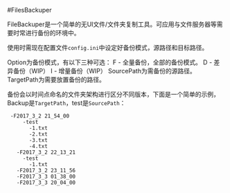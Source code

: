 #FilesBackuper

FileBackuper是一个简单的无UI文件/文件夹复制工具。可应用与文件服务器等需要时常进行备份的环境中。

使用时需现在配置文件```config.ini```中设定好备份模式，源路径和目标路径。

Option为备份模式，有以下三种可选：
 F - 全量备份，全部的备份模式。
 D - 差异备份（WIP）
 I - 增量备份（WIP）
SourcePath为需备份的源路径。
TargetPath为需要放置备份的路径。

备份会以时间点命名的文件夹架构进行区分不同版本，下面是一个简单的示例，Backup是```TargetPath```，test是```SourcePath```：
```Backup
 -F2017_3_2 21_54_00
     -test
       -1.txt
       -2.txt
       -3.txt
       -4.txt
   -F2017_3_2 22_13_21
     -test
       -1.txt
   -F2017_3_2 23_11_56
   -F2017_3_3 01_38_00
   -F2017_3_3 20_04_00
```